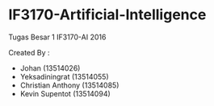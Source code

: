 # IF3170-Artificial-Intelligence
Tugas Besar 1 IF3170-AI 2016

Created By : 
- Johan (13514026)
- Yeksadiningrat (13514055)
- Christian Anthony (13514085)
- Kevin Supentot (13514094)
